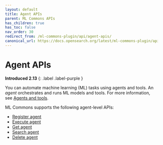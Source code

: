 ```yaml
---
layout: default
title: Agent APIs
parent: ML Commons APIs
has_children: true
has_toc: false
nav_order: 30
redirect_from: /ml-commons-plugin/api/agent-apis/
canonical_url: https://docs.opensearch.org/latest/ml-commons-plugin/api/agent-apis/index/
---
```


# Agent APIs
**Introduced 2.13**
{: .label .label-purple }

You can automate machine learning (ML) tasks using agents and tools. An _agent_ orchestrates and runs ML models and tools. For more information, see [Agents and tools]({{site.url}}{{site.baseurl}}/ml-commons-plugin/agents-tools/index/).

ML Commons supports the following agent-level APIs:

- [Register agent]({{site.url}}{{site.baseurl}}/ml-commons-plugin/api/agent-apis/register-agent/)
- [Execute agent]({{site.url}}{{site.baseurl}}/ml-commons-plugin/api/agent-apis/execute-agent/)
- [Get agent]({{site.url}}{{site.baseurl}}/ml-commons-plugin/api/agent-apis/get-agent/)
- [Search agent]({{site.url}}{{site.baseurl}}/ml-commons-plugin/api/agent-apis/search-agent/)
- [Delete agent]({{site.url}}{{site.baseurl}}/ml-commons-plugin/api/agent-apis/delete-agent/)